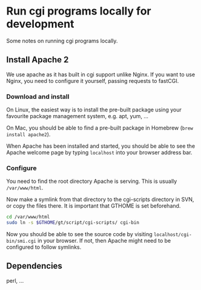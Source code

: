 # Run cgi programs locally for development

Some notes on running cgi programs locally.

## Install Apache 2

We use apache as it has built in cgi support unlike Nginx. If you want to use Nginx, you need to configure it yourself, passing requests to fastCGI.

### Download and install

On Linux, the easiest way is to install the pre-built package using your favourite package management system, e.g. apt, yum, ...

On Mac, you should be able to find a pre-built package in Homebrew (`brew install apache2`).

When Apache has been installed and started, you should be able to see the Apache welcome page by typing `localhost` into your browser address bar.

### Configure

You need to find the root directory Apache is serving. This is usually `/var/www/html`.

Now make a symlink from that directory to the cgi-scripts directory in SVN, or copy the files there. It is important that GTHOME is set beforehand.

```bash
cd /var/www/html
sudo ln -s $GTHOME/gt/script/cgi-scripts/ cgi-bin
```

Now you should be able to see the source code by visiting `localhost/cgi-bin/smi.cgi` in your browser. If not, then Apache might need to be configured to follow symlinks.

## Dependencies

perl, ...
